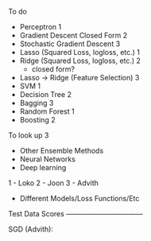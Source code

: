 To do
- Perceptron 1
- Gradient Descent Closed Form 2
- Stochastic Gradient Descent 3
- Lasso (Squared Loss, logloss, etc.) 1
- Ridge (Squared Loss, logloss, etc.) 2
    - closed form?
- Lasso -> Ridge (Feature Selection) 3
- SVM 1
- Decision Tree 2
- Bagging 3
- Random Forest 1
- Boosting 2

To look up 3
- Other Ensemble Methods
- Neural Networks
- Deep learning

1 - Loko
2 - Joon
3 - Advith

* Different Models/Loss Functions/Etc

Test Data Scores
———————————

SGD (Advith):